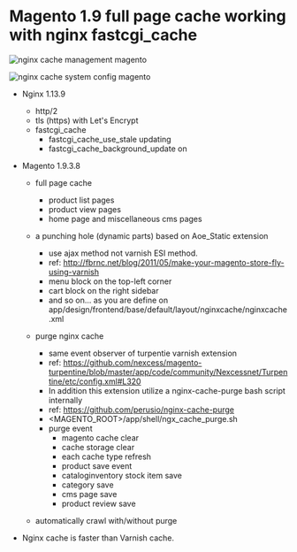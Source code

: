 # Magento 1.9 full page cache working with nginx fastcgi_cache

![nginx cache management magento](https://i.imgur.com/Ez0Z6l0.png)

![nginx cache system config magento](https://i.imgur.com/8BtrgvW.png)

- Nginx 1.13.9

    - http/2
    - tls (https) with Let's Encrypt
    - fastcgi_cache
        - fastcgi_cache_use_stale updating
        - fastcgi_cache_background_update on

- Magento 1.9.3.8

    - full page cache
        - product list pages
        - product view pages
        - home page and miscellaneous cms pages

    - a punching hole (dynamic parts) based on Aoe_Static extension
        - use ajax method not varnish ESI method.
        - ref: http://fbrnc.net/blog/2011/05/make-your-magento-store-fly-using-varnish
        - menu block on the top-left corner
        - cart block on the right sidebar
        - and so on... as you are define on app/design/frontend/base/default/layout/nginxcache/nginxcache.xml

    - purge nginx cache
        - same event observer of turpentie varnish extension
        - ref: https://github.com/nexcess/magento-turpentine/blob/master/app/code/community/Nexcessnet/Turpentine/etc/config.xml#L320
        - In addition this extension utilize a nginx-cache-purge bash script internally
        - ref: https://github.com/perusio/nginx-cache-purge
        - <MAGENTO_ROOT>/app/shell/ngx_cache_purge.sh
        - purge event
            - magento cache clear
            - cache storage clear
            - each cache type refresh
            - product save event
            - cataloginventory stock item save
            - category save
            - cms page save
            - product review save

    - automatically crawl with/without purge

- Nginx cache is faster than Varnish cache.
